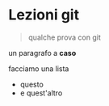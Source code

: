 # Lezioni git

> qualche prova con git

un paragrafo a **caso**

facciamo una lista

- questo
- e quest'altro
